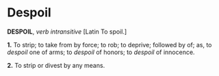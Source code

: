 # Despoil

**DESPOIL**, _verb intransitive_ \[Latin To spoil.\]

**1.** To strip; to take from by force; to rob; to deprive; followed by of; as, to _despoil_ one of arms; to _despoil_ of honors; to _despoil_ of innocence.

**2.** To strip or divest by any means.